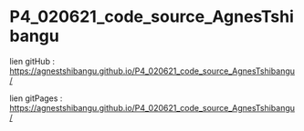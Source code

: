 # P4_020621_code_source_AgnesTshibangu

lien gitHub : https://agnestshibangu.github.io/P4_020621_code_source_AgnesTshibangu/ 

lien gitPages : https://agnestshibangu.github.io/P4_020621_code_source_AgnesTshibangu/

